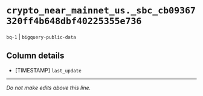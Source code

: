 # `crypto_near_mainnet_us._sbc_cb09367320ff4b648dbf40225355e736`
`bq-1` | `bigquery-public-data`

## Column details
* [TIMESTAMP] `last_update`

-------------------------------------------------------------------------------
*Do not make edits above this line.*
